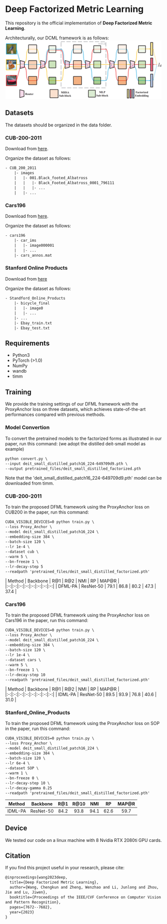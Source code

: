 # Deep Factorized Metric Learning

This repository is the official implementation of **Deep Factorized Metric Learning**. 

Architecturally, our DCML framework is as follows:
![Architecture](pipeline.png)

## Datasets 
The datasets should be organized in the data folder.
### CUB-200-2011

Download from [here](http://www.vision.caltech.edu/visipedia/CUB-200-2011.html).

Organize the dataset as follows:

```
- CUB_200_2011
    |- images
    |   |- 001.Black_footed_Albatross
    |   |   |- Black_Footed_Albatross_0001_796111
    |   |   |- ...
    |   |- ...
```

### Cars196

Download from [here](http://ai.stanford.edu/~jkrause/cars/car_dataset.html).

Organize the dataset as follows:

```
- cars196
    |- car_ims
    |   |- image000001
    |   |- ...
    |- cars_annos.mat
```

### Stanford Online Products

Download from [here](http://cvgl.stanford.edu/projects/lifted_struct/)

Organize the dataset as follows:

```
- Standford_Online_Products
    |- bicycle_final
    |   |- image0
    |   |- ...
    |- ...
    |- Ebay_train.txt
    |- Ebay_test.txt
```

## Requirements
- Python3
- PyTorch (>1.0)
- NumPy
- wandb
- timm

## Training
We provide the training settings of our DFML framework with the ProxyAnchor loss on three datasets, which achieves state-of-the-art performances compared with previous methods.

### Model Convertion
To convert the pretrained models to the factorized forms as illustrated in our paper, run this command: (we adopt the distilled deit-small model as example)

```
python convert.py \
--input deit_small_distilled_patch16_224-649709d9.pth \
--output pretrained_files/deit_small_distilled_factorized.pth
```

Note that the 'deit_small_distilled_patch16_224-649709d9.pth' model can be downloaded from timm.

### CUB-200-2011

To train the proposed DFML framework using the ProxyAnchor loss on CUB200 in the paper, run this command:

```
CUDA_VISIBLE_DEVICES=0 python train.py \
--loss Proxy_Anchor \
--model deit_small_distilled_patch16_224 \
--embedding-size 384 \
--batch-size 120 \
--lr 1e-4 \
--dataset cub \
--warm 5 \
--bn-freeze 1 \
--lr-decay-step 5
--readpath 'pretrained_files/deit_small_distilled_factorized.pth'
```

| Method | Backbone | R@1 | R@2 | NMI | RP | MAP@R |
|:-:|:-:|:-:|:-:|:-:|:-:|:-:|:-:|
| DFML-PA | ResNet-50 | 79.1 | 86.8 | 80.2 | 47.3 | 37.4 |

### Cars196

To train the proposed DFML framework using the ProxyAnchor loss on Cars196 in the paper, run this command:

```
CUDA_VISIBLE_DEVICES=0 python train.py \
--loss Proxy_Anchor \
--model deit_small_distilled_patch16_224 \
--embedding-size 384 \
--batch-size 120 \
--lr 1e-4 \
--dataset cars \
--warm 5 \
--bn-freeze 1 \
--lr-decay-step 10
--readpath 'pretrained_files/deit_small_distilled_factorized.pth'
```

| Method | Backbone | R@1 | R@2 | NMI | RP | MAP@R |
|:-:|:-:|:-:|:-:|:-:|:-:|:-:|:-:|
| IDML-PA | ResNet-50 | 89.5 | 93.9 | 76.8 | 40.6 | 31.0 |

### Stanford_Online_Products

To train the proposed DFML framework using the ProxyAnchor loss on SOP in the paper, run this command:

```
CUDA_VISIBLE_DEVICES=0 python train.py \
--loss Proxy_Anchor \
--model deit_small_distilled_patch16_224 \
--embedding-size 384 \
--batch-size 120 \
--lr 6e-4 \
--dataset SOP \
--warm 1 \
--bn-freeze 0 \
--lr-decay-step 10 \
--lr-decay-gamma 0.25
--readpath 'pretrained_files/deit_small_distilled_factorized.pth'
```

| Method | Backbone | R@1 | R@10 | NMI | RP | MAP@R |
|:-:|:-:|:-:|:-:|:-:|:-:|:-:|
| IDML-PA | ResNet-50 | 84.2 | 93.8 | 94.1 | 62.6 | 59.7 |

## Device 

We tested our code on a linux machine with 8 Nvidia RTX 2080ti GPU cards. 

## Citation

If you find this project useful in your research, please cite:

````
@inproceedings{wang2023deep,
  title={Deep Factorized Metric Learning},
  author={Wang, Chengkun and Zheng, Wenzhao and Li, Junlong and Zhou, Jie and Lu, Jiwen},
  booktitle={Proceedings of the IEEE/CVF Conference on Computer Vision and Pattern Recognition},
  pages={7672--7682},
  year={2023}
}
````
